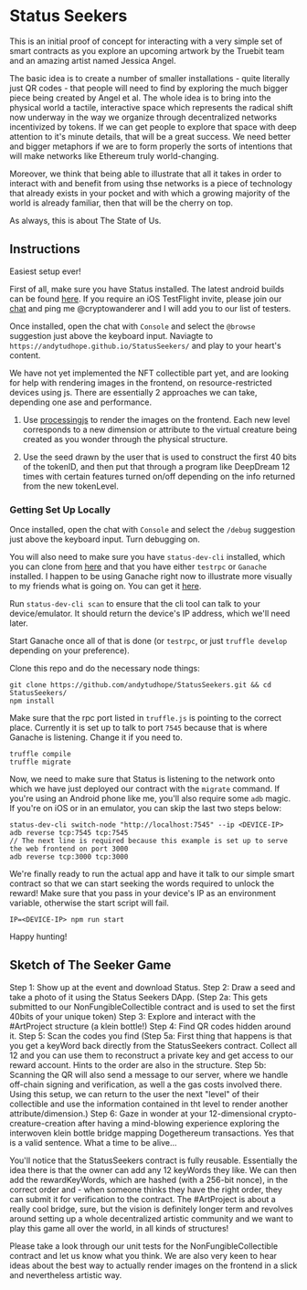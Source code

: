 # Status Seekers

This is an initial proof of concept for interacting with a very simple set of smart contracts as you explore an upcoming artwork by the Truebit team and an amazing artist named Jessica Angel.

The basic idea is to create a number of smaller installations - quite literally just QR codes - that people will need to find by exploring the much bigger piece being created by Angel et al. The whole idea is to bring into the physical world a tactile, interactive space which represents the radical shift now underway in the way we organize through decentralized networks incentivized by tokens. If we can get people to explore that space with deep attention to it's minute details, that will be a great success. We need better and bigger metaphors if we are to form properly the sorts of intentions that will make networks like Ethereum truly world-changing.

Moreover, we think that being able to illustrate that all it takes in order to interact with and benefit from using thse networks is a piece of technology that already exists in your pocket and with which a growing majority of the world is already familiar, then that will be the cherry on top.

As always, this is about The State of Us.

## Instructions

Easiest setup ever!

First of all, make sure you have Status installed. The latest android builds can be found [here](http://artifacts.status.im:8081/artifactory/nightlies-local/). If you require an iOS TestFlight invite, please join our [chat](https://chat.status.im/) and ping me @cryptowanderer and I will add you to our list of testers.

Once installed, open the chat with `Console` and select the `@browse` suggestion just above the keyboard input. Naviagte to `https://andytudhope.github.io/StatusSeekers/` and play to your heart's content. 

We have not yet implemented the NFT collectible part yet, and are looking for help with rendering images in the frontend, on resource-restricted devices using js. There are essentially 2 approaches we can take, depending one ase and performance. 

1. Use [processingjs](http://processingjs.org/) to render the images on the frontend. Each new level corresponds to a new dimension or attribute to the virtual creature being created as you wonder through the physical structure. 

2. Use the seed drawn by the user that is used to construct the first 40 bits of the tokenID, and then put that through a program like DeepDream 12 times with certain features turned on/off depending on the info returned from the new tokenLevel. 

### Getting Set Up Locally

Once installed, open the chat with `Console` and select the `/debug` suggestion just above the keyboard input. Turn debugging on.

You will also need to make sure you have `status-dev-cli` installed, which you can clone from [here](https://github.com/status-im/status-dev-cli) and that you have either `testrpc` or `Ganache` installed. I happen to be using Ganache right now to illustrate more visually to my friends what is going on. You can get it [here](https://github.com/trufflesuite/ganache/releases).

Run `status-dev-cli scan` to ensure that the cli tool can talk to your device/emulator. It should return the device's IP address, which we'll need later.

Start Ganache once all of that is done (or `testrpc`, or just `truffle develop` depending on your preference).

Clone this repo and do the necessary node things: 

```
git clone https://github.com/andytudhope/StatusSeekers.git && cd StatusSeekers/
npm install
```

Make sure that the rpc port listed in `truffle.js` is pointing to the correct place. Currently it is set up to talk to port `7545` because that is where Ganache is listening. Change it if you need to.

```
truffle compile
truffle migrate
```

Now, we need to make sure that Status is listening to the network onto which we have just deployed our contract with the `migrate` command. If you're using an Android phone like me, you'll also require some `adb` magic. If you're on iOS or in an emulator, you can skip the last two steps below:

```
status-dev-cli switch-node "http://localhost:7545" --ip <DEVICE-IP>
adb reverse tcp:7545 tcp:7545
// The next line is required because this example is set up to serve the web frontend on port 3000
adb reverse tcp:3000 tcp:3000
```

We're finally ready to run the actual app and have it talk to our simple smart contract so that we can start seeking the words required to unlock the reward! Make sure that you pass in your device's IP as an environment variable, otherwise the start script will fail.

```
IP=<DEVICE-IP> npm run start
```

Happy hunting!

## Sketch of The Seeker Game

Step 1: Show up at the event and download Status.
Step 2: Draw a seed and take a photo of it using the Status Seekers DApp.
(Step 2a: This gets submitted to our NonFungibleCollectible contract and is used to set the first 40bits of your unique token)
Step 3: Explore and interact with the #ArtProject structure (a klein bottle!)
Step 4: Find QR codes hidden around it.
Step 5: Scan the codes you find
(Step 5a: First thing that happens is that you get a keyWord back directly from the StatusSeekers contract. Collect all 12 and you can use them to reconstruct a private key and get access to our reward account. Hints to the order are also in the structure.
Step 5b: Scanning the QR will also send a message to our server, where we handle off-chain signing and verification, as well a the gas costs involved there. Using this setup, we can return to the user the next "level" of their collectible and use the information contained in tht level to render another attribute/dimension.)
Step 6: Gaze in wonder at your 12-dimensional crypto-creature-creation after having a mind-blowing experience exploring the interwoven klein bottle bridge mapping Dogethereum transactions. Yes that is a valid sentence. What a time to be alive...


You'll notice that the StatusSeekers contract is fully reusable. Essentially the idea there is that the owner can add any 12 keyWords they like. We can then add the rewardKeyWords, which are hashed (with a 256-bit nonce), in the correct order and - when someone thinks they have the right order, they can submit it for verification to the contract. The #ArtProject is about a really cool bridge, sure, but the vision is definitely longer term and revolves around setting up a whole decentralized artistic community and we want to play this game all over the world, in all kinds of structures!

Please take a look through our unit tests for the NonFungibleCollectible contract and let us know what you think. We are also very keen to hear ideas about the best way to actually render images on the frontend in a slick and nevertheless artistic way.



